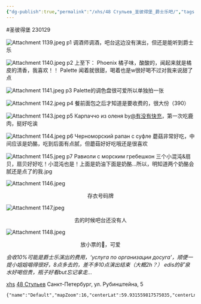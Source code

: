 ```yaml
---
{"dg-publish":true,"permalink":"/xhs/48 Стульев_圣彼得堡_爵士乐吧/","tags":["rednote","圣彼得堡"],"created":"2025-03-17T22:38:50.215+08:00","updated":"2025-03-20T01:41:10.185+08:00"}
---
```


#圣彼得堡 
230129

![Attachment 1139.jpeg](/img/user/xhs/photo/Attachment%201139.jpeg)
p1 调酒师调酒，吧台这边没有演出，但还是能听到爵士乐

![Attachment 1140.jpeg](/img/user/xhs/photo/Attachment%201140.jpeg)
p2 上至下：
Phoenix 橘子味，酸酸的，闻起来就是橘皮的清香，我喜欢！！
Palette 闻着就很甜，喝着也是w很好喝不过对我来说甜了点

![Attachment 1141.jpeg](/img/user/xhs/photo/Attachment%201141.jpeg)
p3 Palette的调色盘很可爱所以单独拍一张

![Attachment 1142.jpeg](/img/user/xhs/photo/Attachment%201142.jpeg)
p4 餐前面包之后才知道是要收费的，很大份（390）

![Attachment 1143.jpeg](/img/user/xhs/photo/Attachment%201143.jpeg)
p5 Карпаччо из оленя by[@有没有快充](https://www.xiaohongshu.com/user/profile/5b09ff7ee8ac2b57cc9168a6?xsec_token=YBL1djw99qSDL5an5wdbqv9MXvIR2sGpmb-xqlCQgfJQM=&xsec_source=app_share&xhsshare=CopyLink&appuid=5bb07135cd338f00012c0631&apptime=1742309403&share_id=61d1839fc0a743788b1e3c94ccd9bca7)，第一次吃鹿肉，挺好吃诶

![Attachment 1144.jpeg](/img/user/xhs/photo/Attachment%201144.jpeg)
p6 Черноморский рапан с суфле 蘑菇非常好吃，中间应该是奶酪，吃到后面有点腻，但蘑菇好好吃哦还是很喜欢

![Attachment 1145.jpeg](/img/user/xhs/photo/Attachment%201145.jpeg)
p7 Равиоли с морским гребешкон 三个小混沌&扇贝，扇贝好好吃！小混沌也是！上面是奶油下面是奶酪…所以，明知道两个奶酪会腻还是点了的我.jpg

![Attachment 1146.jpeg](/img/user/xhs/photo/Attachment%201146.jpeg)
<center>存衣号码牌</center>

![Attachment 1147.jpeg](/img/user/xhs/photo/Attachment%201147.jpeg)
<center>去的时候吧台还没有人</center>

![Attachment 1148.jpeg](/img/user/xhs/photo/Attachment%201148.jpeg)
<center>放小票的🎩，可爱</center>

*会收10%可能是爵士乐演出的费用，‘услуга по организации досуга’，顺便一提小姐姐唱得很好，8点多去的，差不多10点演出结束（大概2h？）*
*edis的矿泉水好喝但贵，瓶子好看but忘记拿走...*

[xhs](https://www.xiaohongshu.com/explore/63d6f234000000000802683d?xsec_token=ABFRKUQWScvMSqEpzCFu_c6WAbSWt7qx-e3B437AFaahY=&xsec_source=pc_user)
[48 Стульев](https://yandex.ru/maps/org/48_stulev/1152943257?si=fx1n3zaj5jtpwdfcw6e9uqd62m)
Санкт-Петербург, ул. Рубинштейна, 5
```mapview
{"name":"Default","mapZoom":16,"centerLat":59.931559817575035,"centerLng":30.344967842102054,"query":"","chosenMapSource":0,"autoFit":false,"lock":true,"showLinks":false,"linkColor":"red","markerLabels":"off","embeddedHeight":300}
```
